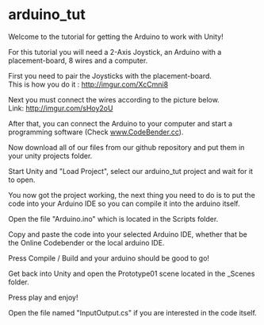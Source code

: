 # arduino_tut  
Welcome to the tutorial for getting the Arduino to work with Unity!  

For this tutorial you will need a 2-Axis Joystick, an Arduino with a placement-board, 8 wires and a computer.  

First you need to pair the Joysticks with the placement-board.  
This is how you do it : http://imgur.com/XcCmni8  

Next you must connect the wires according to the picture below.  
Link: http://imgur.com/sHoy2oU  

After that, you can connect the Arduino to your computer and start a programming software (Check www.CodeBender.cc).  

Now download all of our files from our github repository and put them in your unity projects folder.  

Start Unity and "Load Project", select our arduino_tut project and wait for it to open.

You now got the project working, the next thing you need to do is to put the code into your Arduino IDE so you can compile it into the arduino itself.

Open the file "Arduino.ino" which is located in the Scripts folder.

Copy and paste the code into your selected Arduino IDE, whether that be the Online Codebender or the local arduino IDE.

Press Compile / Build and your arduino should be good to go!

Get back into Unity and open the Prototype01 scene located in the _Scenes folder.

Press play and enjoy!

Open the file named "InputOutput.cs" if you are interested in the code itself.
